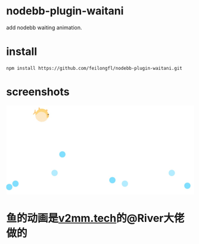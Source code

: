 # nodebb-plugin-waitani
add nodebb waiting animation.

# install
    npm install https://github.com/feilongfl/nodebb-plugin-waitani.git

# screenshots
![](screenshots/1.jpg)

# 鱼的动画是[v2mm.tech](https://v2mm.tech)的@River大佬做的

